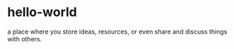 # hello-world
a place where you store ideas, resources, or even share and discuss things with others.

